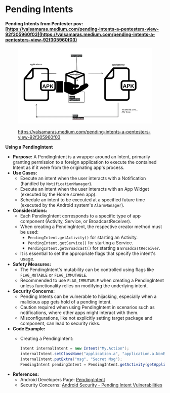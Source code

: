# Pending Intents

#### Pending Intents from Pentester pov: [https://valsamaras.medium.com/pending-intents-a-pentesters-view-92f305960f03](https://valsamaras.medium.com/pending-intents-a-pentesters-view-92f305960f03)

<figure><img src="../../../.gitbook/assets/image (6) (1) (1) (1) (1) (1) (1) (1).png" alt=""><figcaption><p><a href="https://valsamaras.medium.com/pending-intents-a-pentesters-view-92f305960f03">https://valsamaras.medium.com/pending-intents-a-pentesters-view-92f305960f03</a></p></figcaption></figure>

**Using a PendingIntent**

* **Purpose:** A PendingIntent is a wrapper around an Intent, primarily granting permission to a foreign application to execute the contained Intent as if it were from the originating app's process.
* **Use Cases:**
  * Execute an intent when the user interacts with a Notification (handled by `NotificationManager`).
  * Execute an intent when the user interacts with an App Widget (executed by the Home screen app).
  * Schedule an intent to be executed at a specified future time (executed by the Android system's `AlarmManager`).
* **Considerations:**
  * Each PendingIntent corresponds to a specific type of app component (Activity, Service, or BroadcastReceiver).
  * When creating a PendingIntent, the respective creator method must be used:
    * `PendingIntent.getActivity()` for starting an Activity.
    * `PendingIntent.getService()` for starting a Service.
    * `PendingIntent.getBroadcast()` for starting a `BroadcastReceiver`.
  * It is essential to set the appropriate flags that specify the intent's usage.
* **Safety Measures:**
  * The PendingIntent's mutability can be controlled using flags like `FLAG_MUTABLE` or `FLAG_IMMUTABLE`.
  * Recommended to use `FLAG_IMMUTABLE` when creating a PendingIntent unless functionality relies on modifying the underlying intent.
* **Security Concerns:**
  * Pending Intents can be vulnerable to hijacking, especially when a malicious app gets hold of a pending intent.
  * Caution required when using PendingIntent in scenarios such as notifications, where other apps might interact with them.
  * Misconfigurations, like not explicitly setting target package and component, can lead to security risks.
* **Code Example:**
  *   Creating a PendingIntent:

      ```java
      Intent internalIntent = new Intent("My.Action");
      internalIntent.setClassName("application.a", "application.a.NonExportedActivity");
      internalIntent.putExtra("msg", "Secret Msg");
      PendingIntent pendingIntent = PendingIntent.getActivity(getApplicationContext(), 0, internalIntent, FLAG_IMMUTABLE);
      ```
* **References:**
  * Android Developers Page: [PendingIntent](https://developer.android.com/reference/android/app/PendingIntent)
  * Security Concerns: [Android Security - Pending Intent Vulnerabilities](https://developer.android.com/topic/security/risks/pending-intent#resources)
